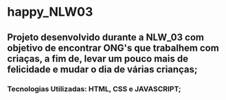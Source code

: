 # happy_NLW03

## Projeto desenvolvido durante a NLW_03 com objetivo de encontrar ONG's que trabalhem com criaças, a fim de, levar um pouco mais de felicidade e mudar o dia de várias crianças;

### Tecnologias Utilizadas: HTML, CSS e JAVASCRIPT;